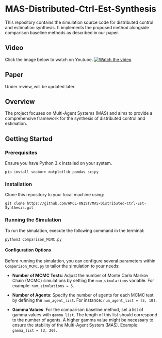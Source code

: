 # MAS-Distributed-Ctrl-Est-Synthesis
This repository contains the simulation source code for distributed control and estimation synthesis. It implements the proposed method alongside comparison baseline methods as described in our paper.



## Video
Click the image below to watch on Youtube.
[![Watch the video](https://img.youtube.com/vi/ex3GtpnULv4/maxresdefault.jpg)](https://www.youtube.com/watch?v=ex3GtpnULv4)

## Paper
Under review, will be updated later.


## Overview
The project focuses on Multi-Agent Systems (MAS) and aims to provide a comprehensive framework for the synthesis of distributed control and estimation. 

## Getting Started
### Prerequisites

Ensure you have Python 3.x installed on your system. 
```
pip install seaborn matplotlib pandas scipy
```

### Installation

Clone this repository to your local machine using:

```
git clone https://github.com/HMCL-UNIST/MAS-Distributed-Ctrl-Est-Synthesis.git
```

### Running the Simulation

To run the simulation, execute the following command in the terminal:
```
python3 Comparison_MCMC.py
```

#### Configuration Options

Before running the simulation, you can configure several parameters within `Comparison_MCMC.py` to tailor the simulation to your needs:

- **Number of MCMC Tests**: Adjust the number of Monte Carlo Markov Chain (MCMC) simulations by setting the `num_simulations` variable. For example: `num_simulations = 5`.

- **Number of Agents**: Specify the number of agents for each MCMC test by defining the `num_agent_list`. For instance: `num_agent_list = [5, 10]`.

- **Gamma Values**: For the comparison baseline method, set a list of gamma values with `gamma_list`. The length of this list should correspond to the number of agents. A higher gamma value might be necessary to ensure the stability of the Multi-Agent System (MAS). Example: `gamma_list = [3, 20]`.



    
    

